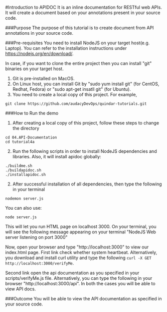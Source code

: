 #Introduction to APIDOC
It is an inline documentation for RESTful web APIs. It will create a document based on your annotations present in your source code.

###Purpose
The purpose of this tutorial is to create document from API annotations in your source code.

###Pre-requisites
You need to install NodeJS on your target host(e.g. Laptop). You can refer to the installation instructions under https://nodejs.org/en/download/.

In case, if you want to clone the entire project then you can install "git" binaries on your target host.

1. Git is pre-installed on MacOS.
2. On Linux host, you can install Git by "sudo yum install git" (for CentOS, Redhat, Fedora) or "sudo apt-get insatll git" (for Ubuntu).
3. You need to create a local copy of this project. For example,

```
git clone https://github.com/audacyDevOps/quindar-tutorials.git
 ```

###How to Run the demo

1. After creating a local copy of this project, follow these steps to change the directory

```
cd 04.API-Documentation
cd tutorial4a
```
2. Run the following scripts in order to install NodeJS dependencies and libraries. Also, it will install apidoc globally:

```
./buildme.sh
./buildapidoc.sh
./installapidoc.sh

```

2. After successful installation of all dependencies, then type the following in your terminal

```
nodemon server.js

```
You can also use:

```
node server.js
```

This will let you run HTML page on localhost 3000. On your terminal, you will see the following message appearing on your terminal
"NodeJS Web server listening on port 3000"

Now, open your browser and type "http://localhost:3000" to view our index.html page. First link check whether system heartbeat. Alternatively, you download and install curl utility and type the following ``` curl -X GET http://localhost:3000/verifyMe ```.

Second link open the api documentation as you specified in your scripts/verifyMe.js file. Alternatively, you can type the following in your browser "http://localhost:3000/api". In both the cases you will be able to view API docs.

###Outcome
You will be able to view the API documentation as specified in your source code.


